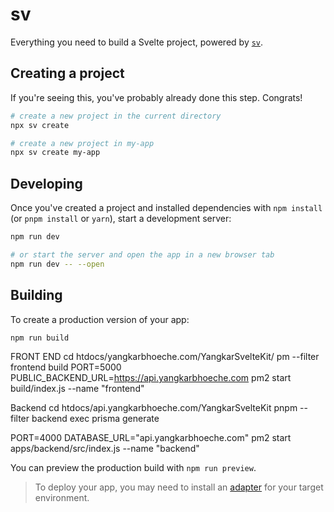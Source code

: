 # sv

Everything you need to build a Svelte project, powered by [`sv`](https://github.com/sveltejs/cli).

## Creating a project

If you're seeing this, you've probably already done this step. Congrats!

```bash
# create a new project in the current directory
npx sv create

# create a new project in my-app
npx sv create my-app
```

## Developing

Once you've created a project and installed dependencies with `npm install` (or `pnpm install` or `yarn`), start a development server:

```bash
npm run dev

# or start the server and open the app in a new browser tab
npm run dev -- --open
```

## Building

To create a production version of your app:

```bash
npm run build
```

FRONT END
cd htdocs/yangkarbhoeche.com/YangkarSvelteKit/
pm --filter frontend build
PORT=5000 PUBLIC_BACKEND_URL=https://api.yangkarbhoeche.com pm2 start build/index.js --name "frontend"

Backend
cd htdocs/api.yangkarbhoeche.com/YangkarSvelteKit
pnpm --filter backend exec prisma generate

PORT=4000 DATABASE_URL="api.yangkarbhoeche.com" pm2 start apps/backend/src/index.js --name "backend"

You can preview the production build with `npm run preview`.

> To deploy your app, you may need to install an [adapter](https://svelte.dev/docs/kit/adapters) for your target environment.
